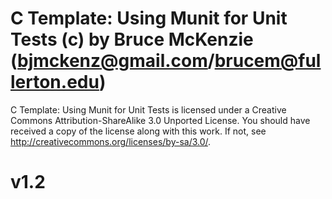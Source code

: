 # C Template: Using Munit for Unit Tests (c) by Bruce McKenzie (bjmckenz@gmail.com/brucem@fullerton.edu)

C Template: Using Munit for Unit Tests is licensed under a Creative Commons Attribution-ShareAlike 3.0 Unported License.
You should have received a copy of the license along with this work.  If not, see <http://creativecommons.org/licenses/by-sa/3.0/>.

# v1.2
